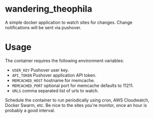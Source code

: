 # wandering_theophila
A simple docker application to watch sites for changes. Change notifications will be sent via pushover.

# Usage
The container requires the following environment variables:

* `USER_KEY` Pushover user key.
* `API_TOKEN` Pushover application API token.
* `MEMCACHED_HOST` hostname for memcache.
* `MEMCACHED_PORT` optional port for memcache defaults to 11211.
* `URLS` comma separated list of urls to watch.

Schedule the container to run periodically using cron, AWS Cloudwatch, Docker Swarm, etc. Be nice to the sites you're monitor, once an hour is probably a good interval.
